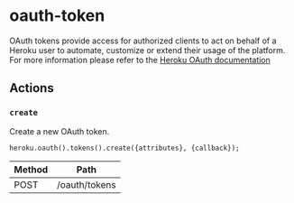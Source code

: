 # oauth-token

OAuth tokens provide access for authorized clients to act on behalf of a Heroku user to automate, customize or extend their usage of the platform. For more information please refer to the [Heroku OAuth documentation](https://devcenter.heroku.com/articles/oauth)

## Actions

### `create`

Create a new OAuth token.

`heroku.oauth().tokens().create({attributes}, {callback});`

Method | Path
--- | ---
POST | /oauth/tokens

